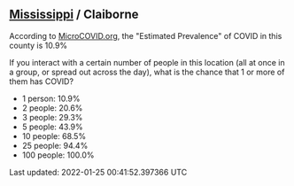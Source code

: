 
## [Mississippi](/united-states/mississippi) / Claiborne

According to [MicroCOVID.org](http://microcovid.org),
the "Estimated Prevalence" of COVID in this county is 10.9%

If you interact with a certain number of people in this location
(all at once in a group, or spread out across the day), what is the chance that
1 or more of them has COVID?

- 1 person: 10.9%
- 2 people: 20.6%
- 3 people: 29.3%
- 5 people: 43.9%
- 10 people: 68.5%
- 25 people: 94.4%
- 100 people: 100.0%

Last updated: 2022-01-25 00:41:52.397366 UTC

